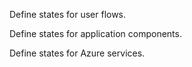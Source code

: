 Define states for user flows.

Define states for application components.

Define states for Azure services.

